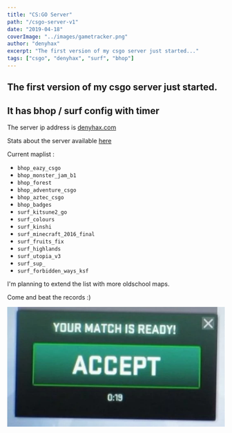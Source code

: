 ```yaml
---
title: "CS:GO Server"
path: "/csgo-server-v1"
date: "2019-04-18"
coverImage: "../images/gametracker.png"
author: "denyhax"
excerpt: "The first version of my csgo server just started..."
tags: ["csgo", "denyhax", "surf", "bhop"]
---
```


## The first version of my csgo server just started.

## It has bhop / surf config with timer

The server ip address is <a href="steam://connect/denyhax.com" target="_blank">denyhax.com</a>


Stats about the server available <a href="https://www.gametracker.com/server_info/denyhax.com:27015/" target="_blank">here</a>

Current maplist :
 - ```bhop_eazy_csgo```
 - ```bhop_monster_jam_b1```
 - ```bhop_forest```
 - ```bhop_adventure_csgo```
 - ```bhop_aztec_csgo```
 - ```bhop_badges```
 - ```surf_kitsune2_go```
 - ```surf_colours```
 - ```surf_kinshi```
 - ```surf_minecraft_2016_final```
 - ```surf_fruits_fix```
 - ```surf_highlands```
 - ```surf_utopia_v3```
 - ```surf_sup_```
 - ```surf_forbidden_ways_ksf```

I'm planning to extend the list with more oldschool maps.

Come and beat the records :)

<a href="steam://connect/denyhax.com" target="_blank">![csgo join](../images/csgojoin.webp)</a>
